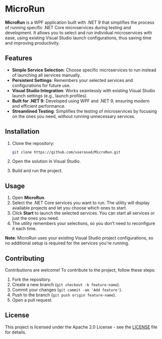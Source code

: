 
# MicroRun

**MicroRun** is a WPF application built with .NET 9 that simplifies the process of running specific .NET Core microservices during testing and development. It allows you to select and run individual microservices with ease, using existing Visual Studio launch configurations, thus saving time and improving productivity.

## Features

- **Simple Service Selection**: Choose specific microservices to run instead of launching all services manually.
- **Persistent Settings**: Remembers your selected services and configurations for future use.
- **Visual Studio Integration**: Works seamlessly with existing Visual Studio launch settings (e.g., launch profiles).
- **Built for .NET 9**: Developed using WPF and .NET 9, ensuring modern and efficient performance.
- **Streamlined Testing**: Simplifies the testing of microservices by focusing on the ones you need, without running unnecessary services.

## Installation

1. Clone the repository:
   ```bash
   git clone https://github.com/userasad/MicroRun.git
   ```

2. Open the solution in Visual Studio.

3. Build and run the project.

## Usage

1. Open **MicroRun**.
2. Select the .NET Core services you want to run. The utility will display available projects and let you choose which ones to start.
3. Click **Start** to launch the selected services. You can start all services or just the ones you need.
4. The utility remembers your selections, so you don’t need to reconfigure it each time.

**Note**: MicroRun uses your existing Visual Studio project configurations, so no additional setup is required for the services you're running.

## Contributing

Contributions are welcome! To contribute to the project, follow these steps:

1. Fork the repository.
2. Create a new branch (`git checkout -b feature-name`).
3. Commit your changes (`git commit -am 'Add feature'`).
4. Push to the branch (`git push origin feature-name`).
5. Open a pull request.

## License

This project is licensed under the Apache 2.0 License - see the [LICENSE](LICENSE) file for details.

